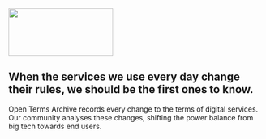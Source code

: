 <img src="https://opentermsarchive.org/images/logo/logo-open-terms-archive-black.svg" width="206" height="94" />

## When the services we use every day change their rules, we should be the first ones to know.

Open Terms Archive records every change to the terms of digital services. Our community analyses these changes, shifting the power balance from big tech towards end users.
